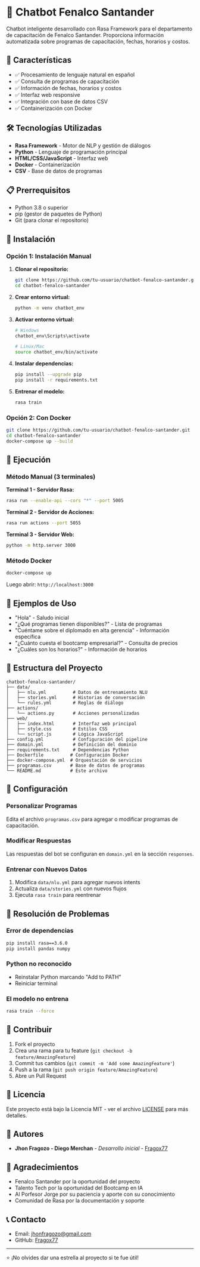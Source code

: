 # 🤖 Chatbot Fenalco Santander

Chatbot inteligente desarrollado con Rasa Framework para el departamento de capacitación de Fenalco Santander. Proporciona información automatizada sobre programas de capacitación, fechas, horarios y costos.

## 🚀 Características

- ✅ Procesamiento de lenguaje natural en español
- ✅ Consulta de programas de capacitación
- ✅ Información de fechas, horarios y costos
- ✅ Interfaz web responsive
- ✅ Integración con base de datos CSV
- ✅ Containerización con Docker

## 🛠️ Tecnologías Utilizadas

- **Rasa Framework** - Motor de NLP y gestión de diálogos
- **Python** - Lenguaje de programación principal
- **HTML/CSS/JavaScript** - Interfaz web
- **Docker** - Containerización
- **CSV** - Base de datos de programas

## 📋 Prerrequisitos

- Python 3.8 o superior
- pip (gestor de paquetes de Python)
- Git (para clonar el repositorio)

## 🔧 Instalación

### Opción 1: Instalación Manual

1. **Clonar el repositorio:**
   ```bash
   git clone https://github.com/tu-usuario/chatbot-fenalco-santander.git
   cd chatbot-fenalco-santander
   ```

2. **Crear entorno virtual:**
   ```bash
   python -m venv chatbot_env
   ```

3. **Activar entorno virtual:**
   ```bash
   # Windows
   chatbot_env\Scripts\activate

   # Linux/Mac
   source chatbot_env/bin/activate
   ```

4. **Instalar dependencias:**
   ```bash
   pip install --upgrade pip
   pip install -r requirements.txt
   ```

5. **Entrenar el modelo:**
   ```bash
   rasa train
   ```

### Opción 2: Con Docker

```bash
git clone https://github.com/tu-usuario/chatbot-fenalco-santander.git
cd chatbot-fenalco-santander
docker-compose up --build
```

## 🚀 Ejecución

### Método Manual (3 terminales)

**Terminal 1 - Servidor Rasa:**
```bash
rasa run --enable-api --cors "*" --port 5005
```

**Terminal 2 - Servidor de Acciones:**
```bash
rasa run actions --port 5055
```

**Terminal 3 - Servidor Web:**
```bash
python -m http.server 3000
```

### Método Docker
```bash
docker-compose up
```

Luego abrir: `http://localhost:3000`

## 💬 Ejemplos de Uso

- "Hola" - Saludo inicial
- "¿Qué programas tienen disponibles?" - Lista de programas
- "Cuéntame sobre el diplomado en alta gerencia" - Información específica
- "¿Cuánto cuesta el bootcamp empresarial?" - Consulta de precios
- "¿Cuáles son los horarios?" - Información de horarios

## 📁 Estructura del Proyecto

```
chatbot-fenalco-santander/
├── data/
│   ├── nlu.yml          # Datos de entrenamiento NLU
│   ├── stories.yml      # Historias de conversación
│   └── rules.yml        # Reglas de diálogo
├── actions/
│   └── actions.py       # Acciones personalizadas
├── web/
│   ├── index.html       # Interfaz web principal
│   ├── style.css        # Estilos CSS
│   └── script.js        # Lógica JavaScript
├── config.yml           # Configuración del pipeline
├── domain.yml           # Definición del dominio
├── requirements.txt     # Dependencias Python
├── Dockerfile          # Configuración Docker
├── docker-compose.yml  # Orquestación de servicios
├── programas.csv       # Base de datos de programas
└── README.md           # Este archivo
```

## 🔧 Configuración

### Personalizar Programas
Edita el archivo `programas.csv` para agregar o modificar programas de capacitación.

### Modificar Respuestas
Las respuestas del bot se configuran en `domain.yml` en la sección `responses`.

### Entrenar con Nuevos Datos
1. Modifica `data/nlu.yml` para agregar nuevos intents
2. Actualiza `data/stories.yml` con nuevos flujos
3. Ejecuta `rasa train` para reentrenar

## 🐛 Resolución de Problemas

### Error de dependencias
```bash
pip install rasa==3.6.0
pip install pandas numpy
```

### Python no reconocido
- Reinstalar Python marcando "Add to PATH"
- Reiniciar terminal

### El modelo no entrena
```bash
rasa train --force
```

## 🤝 Contribuir

1. Fork el proyecto
2. Crea una rama para tu feature (`git checkout -b feature/AmazingFeature`)
3. Commit tus cambios (`git commit -m 'Add some AmazingFeature'`)
4. Push a la rama (`git push origin feature/AmazingFeature`)
5. Abre un Pull Request

## 📝 Licencia

Este proyecto está bajo la Licencia MIT - ver el archivo [LICENSE](LICENSE) para más detalles.

## 👥 Autores

- **Jhon Fragozo - Diego Merchan** - *Desarrollo inicial* - [Fragox77]([https://github.com/tu-usuario](https://github.com/Fragox77))

## 🙏 Agradecimientos

- Fenalco Santander por la oportunidad del proyecto
- Talento Tech por la oportunidad del Bootcamp en IA
- Al Porfesor Jorge por su paciencia y aporte con su conocimiento
- Comunidad de Rasa por la documentación y soporte

## 📞 Contacto

- Email: jhonfragozo@gmail.com
- GitHub: [Fragox77]([https://github.com/tu-usuario](https://github.com/Fragox77))

---

⭐ ¡No olvides dar una estrella al proyecto si te fue útil!
